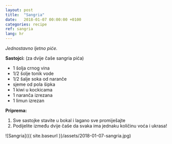 ```yaml
---
layout: post
title:  "Sangria"
date:   2018-01-07 00:00:00 +0100
categories: recipe
ref: sangria
lang: hr
---
```


*Jednostavno ljetno piće.*

**Sastojci:** (za dvije čaše sangria pića)
* 1 šolja crnog vina
* 1/2 šolje tonik vode
* 1/2 šalje soka od naranče
* sjeme od pola šipka
* 1 kiwi u kockicama
* 1 naranča izrezana
* 1 limun izrezan

**Priprema:**

1. Sve sastojke stavite u bokal i lagano sve promiješajte 
2. Podijelite između dvije čaše da svaka ima jednaku količinu voća i ukrasa!

![Sangria]({{ site.baseurl }}/assets/2018-01-07-sangria.jpg)